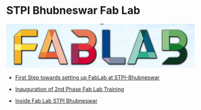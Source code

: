 # STPI Bhubneswar Fab Lab
![FabLab Logo](../img/fablogo.jpg)

- [First Step towards setting up FabLab at STPI-Bhubneswar](mou.md)

- [Inauguration of 2nd Phase Fab Lab Training](inauguration.md)

- [Inside Fab Lab STPI Bhubneswar](insidefablab.md)

